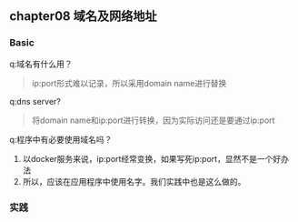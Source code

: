 ## chapter08 域名及网络地址

### Basic

q:域名有什么用？
>ip:port形式难以记录，所以采用domain name进行替换

q:dns server?
>将domain name和ip:port进行转换，因为实际访问还是要通过ip:port

q:程序中有必要使用域名吗？
1. 以docker服务来说，ip:port经常变换，如果写死ip:port，显然不是一个好办法
2. 所以，应该在应用程序中使用名字。我们实践中也是这么做的。

### 实践
